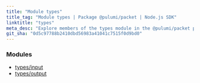 ```yaml
---
title: "Module types"
title_tag: "Module types | Package @pulumi/packet | Node.js SDK"
linktitle: "types"
meta_desc: "Explore members of the types module in the @pulumi/packet package."
git_sha: "0d5c97788b2410dbd56983a41041c7515f0d9bd0"
---
```


<!-- WARNING: this page was generated by a tool. Do not edit it by hand. -->
<!-- To change it, please see https://github.com/pulumi/docs/tree/master/tools/tscdocgen. -->


<h3>Modules</h3>
<ul class="api">
    <li><a href="input/"><span class="symbol module"></span>types/input</a></li>
    <li><a href="output/"><span class="symbol module"></span>types/output</a></li>
</ul>








